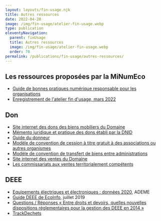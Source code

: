 ```yaml
---
layout: layouts/fin-usage.njk
title: Autres ressources
date: 2022-04-20
image: /img/fin-usage/atelier-fin-usage.webp
type: publication
eleventyNavigation:
  parent: finUsage
  title: Autres ressources
  image: /img/fin-usage/atelier-fin-usage.webp
  order: 70
permalink: /publications/fin-usage/autres-ressources/
---
```


## Les ressources proposées par la MiNumEco

* [Guide de bonnes pratiques numérique responsable pour les organisations](/publications/bonnes-pratiques/)
* [Enregistrement de l'atelier fin d'usage, mars 2022](https://bbb-dinum-scalelite.visio.education.fr/playback/presentation/2.3/0143458d5bd01bde64157cb2e50cadcffcca2db7-1647869894335)

## Don

- [Site internet des dons des biens mobiliers du Domaine](https://dons.encheres-domaine.gouv.fr/)
- [Mémento juridique et pratique des dons établi par la DNID](https://dons.encheres-domaine.gouv.fr/accueil/conditions-generales)
- [Guide du donneur](https://dons.encheres-domaine.gouv.fr/sites/default/files/2021-09/Site%20des%20dons%20-%20Guide%20utilisateur%20V4%20-%20Profil%20Donneur.pdf)
- [Modèle de convention de cession à titre gratuit à des associations ou autres organismes](https://dons.encheres-domaine.gouv.fr/sites/default/files/2020-05/mod%C3%A8le%20convention%20cession%20%C3%A0%20titre%20gratuit%20%C3%A0%20des%20associations%20ou%20autres%20organismes.odt)
- [Modèle de convention de transfert de biens entre administrations ](https://dons.encheres-domaine.gouv.fr/sites/default/files/2020-05/mod%C3%A8le%20convention%20transfert%20de%20biens%20entre%20administrations.odt)
- [Site internet des ventes du Domaine](https://encheres-domaine.gouv.fr/)
- [Les commissariats aux ventes territorialement compétents](https://encheres-domaine.gouv.fr/hermes/nous_contacter)

## DEEE

- [Equipements électriques et électroniques : données 2020](https://librairie.ademe.fr/dechets-economie-circulaire/5191-equipements-electriques-et-electroniques-donnees-2020.html), ADEME
- [Guide DEEE de EcoInfo](https://ecoinfo.cnrs.fr/wp-content/uploads/2019/07/Guide_DEEE_V7-4-1.pdf), juillet 2019
- [Questions / Réponses « Entre droits et devoirs, quelles nouvelles dispositions réglementaires pour la gestion des DEEE en 2014 »](https://www.e-dechet.com/outils/telecharger-documentation/ecologic-faq-2014)
- [TrackDechets](https://trackdechets.beta.gouv.fr/)
